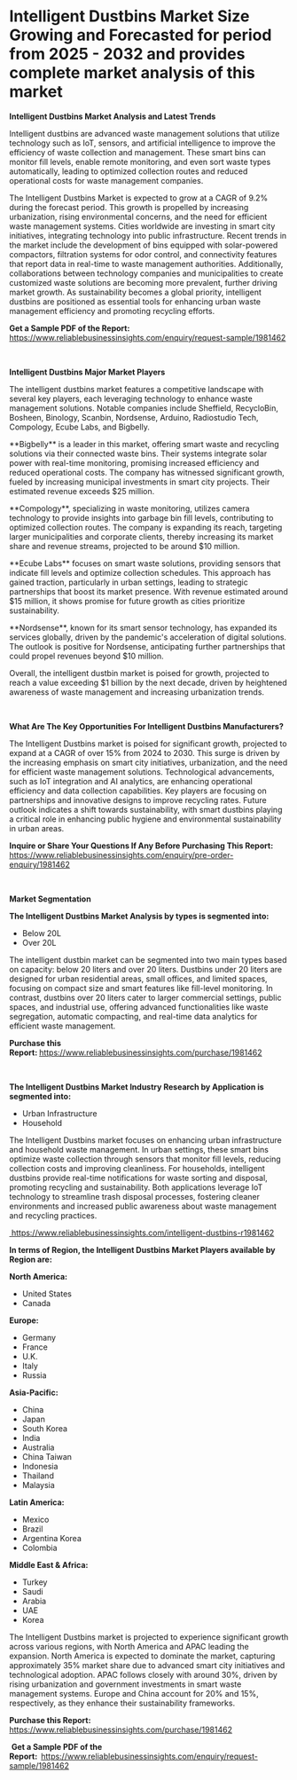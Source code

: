 <p><h1>Intelligent Dustbins Market Size Growing and Forecasted for period from 2025 - 2032 and provides complete market analysis of this market</h1></p><p><strong>Intelligent Dustbins Market Analysis and Latest Trends</strong></p>
<p><p>Intelligent dustbins are advanced waste management solutions that utilize technology such as IoT, sensors, and artificial intelligence to improve the efficiency of waste collection and management. These smart bins can monitor fill levels, enable remote monitoring, and even sort waste types automatically, leading to optimized collection routes and reduced operational costs for waste management companies. </p><p>The Intelligent Dustbins Market is expected to grow at a CAGR of 9.2% during the forecast period. This growth is propelled by increasing urbanization, rising environmental concerns, and the need for efficient waste management systems. Cities worldwide are investing in smart city initiatives, integrating technology into public infrastructure. Recent trends in the market include the development of bins equipped with solar-powered compactors, filtration systems for odor control, and connectivity features that report data in real-time to waste management authorities. Additionally, collaborations between technology companies and municipalities to create customized waste solutions are becoming more prevalent, further driving market growth. As sustainability becomes a global priority, intelligent dustbins are positioned as essential tools for enhancing urban waste management efficiency and promoting recycling efforts.</p></p>
<p><strong>Get a Sample PDF of the Report:&nbsp;</strong> <a href="https://www.reliablebusinessinsights.com/enquiry/request-sample/1981462?utm_campaign=2224&utm_medium=2&utm_source=Github&utm_content=ia&utm_term=12042025&utm_id=intelligent-dustbins">https://www.reliablebusinessinsights.com/enquiry/request-sample/1981462</a></p>
<p>&nbsp;</p>
<p><strong>Intelligent Dustbins Major Market Players</strong></p>
<p><p>The intelligent dustbins market features a competitive landscape with several key players, each leveraging technology to enhance waste management solutions. Notable companies include Sheffield, RecycloBin, Bosheen, Binology, Scanbin, Nordsense, Arduino, Radiostudio Tech, Compology, Ecube Labs, and Bigbelly.</p><p>**Bigbelly** is a leader in this market, offering smart waste and recycling solutions via their connected waste bins. Their systems integrate solar power with real-time monitoring, promising increased efficiency and reduced operational costs. The company has witnessed significant growth, fueled by increasing municipal investments in smart city projects. Their estimated revenue exceeds $25 million.</p><p>**Compology**, specializing in waste monitoring, utilizes camera technology to provide insights into garbage bin fill levels, contributing to optimized collection routes. The company is expanding its reach, targeting larger municipalities and corporate clients, thereby increasing its market share and revenue streams, projected to be around $10 million.</p><p>**Ecube Labs** focuses on smart waste solutions, providing sensors that indicate fill levels and optimize collection schedules. This approach has gained traction, particularly in urban settings, leading to strategic partnerships that boost its market presence. With revenue estimated around $15 million, it shows promise for future growth as cities prioritize sustainability.</p><p>**Nordsense**, known for its smart sensor technology, has expanded its services globally, driven by the pandemic's acceleration of digital solutions. The outlook is positive for Nordsense, anticipating further partnerships that could propel revenues beyond $10 million.</p><p>Overall, the intelligent dustbin market is poised for growth, projected to reach a value exceeding $1 billion by the next decade, driven by heightened awareness of waste management and increasing urbanization trends.</p></p>
<p>&nbsp;</p>
<p><strong>What Are The Key Opportunities For Intelligent Dustbins Manufacturers?</strong></p>
<p><p>The Intelligent Dustbins market is poised for significant growth, projected to expand at a CAGR of over 15% from 2024 to 2030. This surge is driven by the increasing emphasis on smart city initiatives, urbanization, and the need for efficient waste management solutions. Technological advancements, such as IoT integration and AI analytics, are enhancing operational efficiency and data collection capabilities. Key players are focusing on partnerships and innovative designs to improve recycling rates. Future outlook indicates a shift towards sustainability, with smart dustbins playing a critical role in enhancing public hygiene and environmental sustainability in urban areas.</p></p>
<p><strong>Inquire or Share Your Questions If Any Before Purchasing This Report:</strong> <a href="https://www.reliablebusinessinsights.com/enquiry/pre-order-enquiry/1981462?utm_campaign=2224&utm_medium=2&utm_source=Github&utm_content=ia&utm_term=12042025&utm_id=intelligent-dustbins">https://www.reliablebusinessinsights.com/enquiry/pre-order-enquiry/1981462</a></p>
<p>&nbsp;</p>
<p><strong>Market Segmentation</strong></p>
<p><strong>The Intelligent Dustbins Market Analysis by types is segmented into:</strong></p>
<p><ul><li>Below 20L</li><li>Over 20L</li></ul></p>
<p><p>The intelligent dustbin market can be segmented into two main types based on capacity: below 20 liters and over 20 liters. Dustbins under 20 liters are designed for urban residential areas, small offices, and limited spaces, focusing on compact size and smart features like fill-level monitoring. In contrast, dustbins over 20 liters cater to larger commercial settings, public spaces, and industrial use, offering advanced functionalities like waste segregation, automatic compacting, and real-time data analytics for efficient waste management.</p></p>
<p><strong>Purchase this Report:&nbsp;</strong><a href="https://www.reliablebusinessinsights.com/purchase/1981462?utm_campaign=2224&utm_medium=2&utm_source=Github&utm_content=ia&utm_term=12042025&utm_id=intelligent-dustbins">https://www.reliablebusinessinsights.com/purchase/1981462</a></p>
<p>&nbsp;</p>
<p><strong>The Intelligent Dustbins Market Industry Research by Application is segmented into:</strong></p>
<p><ul><li>Urban Infrastructure</li><li>Household</li></ul></p>
<p><p>The Intelligent Dustbins market focuses on enhancing urban infrastructure and household waste management. In urban settings, these smart bins optimize waste collection through sensors that monitor fill levels, reducing collection costs and improving cleanliness. For households, intelligent dustbins provide real-time notifications for waste sorting and disposal, promoting recycling and sustainability. Both applications leverage IoT technology to streamline trash disposal processes, fostering cleaner environments and increased public awareness about waste management and recycling practices.</p></p>
<p><a href="https://www.reliablebusinessinsights.com/intelligent-dustbins-r1981462?utm_campaign=2224&utm_medium=2&utm_source=Github&utm_content=ia&utm_term=12042025&utm_id=intelligent-dustbins">&nbsp;https://www.reliablebusinessinsights.com/intelligent-dustbins-r1981462</a></p>
<p><strong>In terms of Region, the Intelligent Dustbins Market Players available by Region are:</strong></p>
<p>
    <p> <strong> North America: </strong>
        <ul>
            <li>United States</li>
            <li>Canada</li>
        </ul>
        </p> 
    <p> <strong> Europe: </strong>
        <ul>
            <li>Germany</li>
            <li>France</li>
            <li>U.K.</li>
            <li>Italy</li>
            <li>Russia</li>
        </ul>
        </p> 
    <p> <strong> Asia-Pacific: </strong>
        <ul>
            <li>China</li>
            <li>Japan</li>
            <li>South Korea</li>
            <li>India</li>
            <li>Australia</li>
            <li>China Taiwan</li>
            <li>Indonesia</li>
            <li>Thailand</li>
            <li>Malaysia</li>
        </ul>
        </p> 
    <p> <strong> Latin America: </strong>
        <ul>
            <li>Mexico</li>
            <li>Brazil</li>
            <li>Argentina Korea</li>
            <li>Colombia</li>
        </ul>
        </p> 
    <p> <strong> Middle East & Africa: </strong>
        <ul>
            <li>Turkey</li>
            <li>Saudi</li>
            <li>Arabia</li>
            <li>UAE</li>
            <li>Korea</li>
        </ul>
    </p>
    </p>
<p><p>The Intelligent Dustbins market is projected to experience significant growth across various regions, with North America and APAC leading the expansion. North America is expected to dominate the market, capturing approximately 35% market share due to advanced smart city initiatives and technological adoption. APAC follows closely with around 30%, driven by rising urbanization and government investments in smart waste management systems. Europe and China account for 20% and 15%, respectively, as they enhance their sustainability frameworks.</p></p>
<p><strong>Purchase this Report: </strong><a href="https://www.reliablebusinessinsights.com/purchase/1981462?utm_campaign=2224&utm_medium=2&utm_source=Github&utm_content=ia&utm_term=12042025&utm_id=intelligent-dustbins">https://www.reliablebusinessinsights.com/purchase/1981462</a></p>
<p>&nbsp;<strong>Get a Sample PDF of the Report:&nbsp;&nbsp;</strong><a href="https://www.reliablebusinessinsights.com/enquiry/request-sample/1981462?utm_campaign=2224&utm_medium=2&utm_source=Github&utm_content=ia&utm_term=12042025&utm_id=intelligent-dustbins">https://www.reliablebusinessinsights.com/enquiry/request-sample/1981462</a></p>
<p><strong></strong></p>
<p><p></p><p></p><p></p></p>